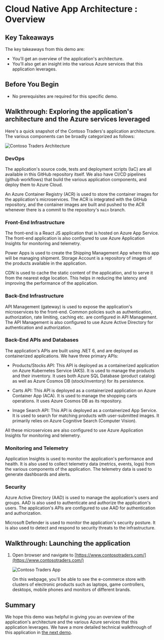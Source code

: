 # Cloud Native App Architecture : Overview

## Key Takeaways

The key takeaways from this demo are:

* You'll get an overview of the application's architecture.
* You'll also get an insight into the various Azure services that this application leverages.

## Before You Begin

* No prerequisites are required for this specific demo.

## Walkthrough: Exploring the application's architecture and the Azure services leveraged

Here's a quick snapshot of the Contoso Traders's application architecture. The various components can be broadly categorized as follows:

![Contoso Traders Architecture](./media/cni1.png)

### DevOps

The application's source code, tests and deployment scripts (IaC) are all available in this GitHub repository itself. We also have CI/CD pipelines (github workflows) that build the various application components, and deploy them to Azure Cloud.

An Azure Container Registry (ACR) is used to store the container images for the application's microservices. The ACR is integrated with the GitHub repository, and the container images are built and pushed to the ACR whenever there is a commit to the repository's `main` branch.

### Front-End Infrastructure

The front-end is a React JS application that is hosted on Azure App Service. The front-end application is also configured to use Azure Application Insights for monitoring and telemetry.

Power Apps is used to create the Shipping Management App where this app will be managing shipment. Storage Account is a repository of images of the products available in the application.

CDN is used to cache the static content of the application, and to serve it from the nearest edge location. This helps in reducing the latency and improving the performance of the application.

### Back-End Infrastructure

API Management (gateway) is used to expose the application's microservices to the front-end. Common policies such as authentication, authorization, rate limiting, caching etc. are configured in API Management. The API Management is also configured to use Azure Active Directory for authentication and authorization.

### Back-End APIs and Databases

The application's APIs are built using .NET 6, and are deployed as containerized applications. We have three primary APIs:

* Products/Stocks API: This API is deployed as a containerized application on Azure Kubernetes Service (AKS). It is used to manage the products and their inventory. It uses both Azure SQL Database (product catalog) as well as Azure Cosmos DB (stock/inventory) for its persistence.

* Carts API: This API is deployed as a containerized application on Azure Container App (ACA). It is used to manage the shopping carts operations. It uses Azure Cosmos DB as its repository.

* Image Search API: This API is deployed as a containerized App Service. It is used to search for matching products with user-submitted images. It primarily relies on Azure Cognitive Search (Computer Vision).

All these microservices are also configured to use Azure Application Insights for monitoring and telemetry.

### Monitoring and Telemetry

Application Insights is used to monitor the application's performance and health. It is also used to collect telemetry data (metrics, events, logs) from the various components of the application. The telemetry data is used to generate dashboards and alerts.

### Security

Azure Active Directory (AAD) is used to manage the application's users and groups. AAD is also used to authenticate and authorize the application's users. The application's APIs are configured to use AAD for authentication and authorization.

Microsoft Defender is used to monitor the application's security posture. It is also used to detect and respond to security threats to the infrastructure.

## Walkthrough: Launching the application

1. Open browser and navigate to [https://www.contosotraders.com/](https://www.contosotraders.com/)

   ![Contoso Traders App](media/launchapp.png)

   On this webpage, you'll be able to see the e-commerce store with clusters of electronic products such as laptops, game controllers, desktops, mobile phones and monitors of different brands.

## Summary

We hope this demo was helpful in giving you an overview of the application's architecture and the various Azure services that this application leverages. We have a more detailed technical walkthrough of this application in [the next demo](./technical-walkthrough.md).
